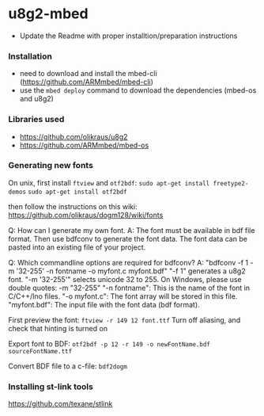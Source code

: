 # u8g2-mbed

* Update the Readme with proper installtion/preparation instructions

### Installation
* need to download and install the mbed-cli (https://github.com/ARMmbed/mbed-cli)
* use the `mbed deploy` command to download the dependencies (mbed-os and u8g2)

### Libraries used
* https://github.com/olikraus/u8g2
* https://github.com/ARMmbed/mbed-os

### Generating new fonts
On unix, first install `ftview` and `otf2bdf`:
`sudo apt-get install freetype2-demos`
`sudo apt-get install otf2bdf`

then follow the instructions on this wiki:
https://github.com/olikraus/dogm128/wiki/fonts

Q: How can I generate my own font.
A: The font must be available in bdf file format. Then use bdfconv to generate
the font data. The font data can be pasted into an existing file of your project.

Q: Which commandline options are required for bdfconv?
A: "bdfconv -f 1 -m '32-255' -n fontname -o myfont.c myfont.bdf"
"-f 1" generates a u8g2 font.
"-m '32-255'" selects unicode 32 to 255. On Windows, please use double quotes: -m "32-255"
"-n fontname": This is the name of the font in C/C++/Ino files.
"-o myfont.c": The font array will be stored in this file.
"myfont.bdf": The input file with the font data (bdf format).

First preview the font:
`ftview -r 149 12 font.ttf`
Turn off aliasing, and check that hinting is turned on

Export font to BDF:
`otf2bdf -p 12 -r 149 -o newFontName.bdf sourceFontName.ttf`

Convert BDF file to a c-file:
`bdf2dogm `

### Installing st-link tools
https://github.com/texane/stlink
